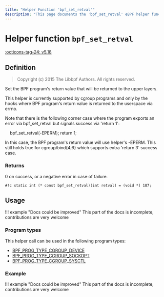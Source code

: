 ```yaml
---
title: "Helper Function 'bpf_set_retval'"
description: "This page documents the 'bpf_set_retval' eBPF helper function, including its definition, usage, program types that can use it, and examples."
---
```

# Helper function `bpf_set_retval`

<!-- [FEATURE_TAG](bpf_set_retval) -->
[:octicons-tag-24: v5.18](https://github.com/torvalds/linux/commit/b44123b4a3dcad4664d3a0f72c011ffd4c9c4d93)
<!-- [/FEATURE_TAG] -->

## Definition

> Copyright (c) 2015 The Libbpf Authors. All rights reserved.


<!-- [HELPER_FUNC_DEF] -->
Set the BPF program's return value that will be returned to the upper layers.

This helper is currently supported by cgroup programs and only by the hooks where BPF program's return value is returned to the userspace via errno.

Note that there is the following corner case where the program exports an error via bpf_set_retval but signals success via 'return 1':

&nbsp;&nbsp;&nbsp;&nbsp;bpf_set_retval(-EPERM); return 1;

In this case, the BPF program's return value will use helper's -EPERM. This still holds true for cgroup/bind{4,6} which supports extra 'return 3' success case.



### Returns

0 on success, or a negative error in case of failure.

`#!c static int (* const bpf_set_retval)(int retval) = (void *) 187;`
<!-- [/HELPER_FUNC_DEF] -->

## Usage

!!! example "Docs could be improved"
    This part of the docs is incomplete, contributions are very welcome

### Program types

This helper call can be used in the following program types:

<!-- DO NOT EDIT MANUALLY -->
<!-- [HELPER_FUNC_PROG_REF] -->
 * [BPF_PROG_TYPE_CGROUP_DEVICE](../program-type/BPF_PROG_TYPE_CGROUP_DEVICE.md)
 * [BPF_PROG_TYPE_CGROUP_SOCKOPT](../program-type/BPF_PROG_TYPE_CGROUP_SOCKOPT.md)
 * [BPF_PROG_TYPE_CGROUP_SYSCTL](../program-type/BPF_PROG_TYPE_CGROUP_SYSCTL.md)
<!-- [/HELPER_FUNC_PROG_REF] -->

### Example

!!! example "Docs could be improved"
    This part of the docs is incomplete, contributions are very welcome
